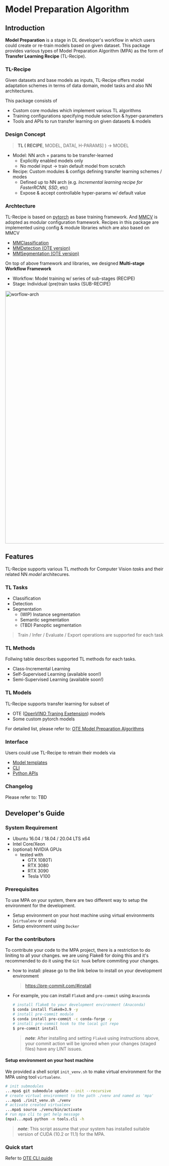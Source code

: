 # Model Preparation Algorithm

## Introduction
**Model Preparation** is a stage in DL developer's workflow in which
users could create or re-train models based on given dataset.
This package provides various types of Model Preparation Algorithm (MPA)
as the form of **Transfer Learning Recipe** (TL-Recipe).

### TL-Recipe
Given datasets and base models as inputs, TL-Recipe offers model adaptation
schemes in terms of data domain, model tasks and also NN architectures.

This package consists of
* Custom core modules which implement various TL algorithms
* Training configurations specifying module selection & hyper-parameters
* Tools and APIs to run transfer learning on given datasets & models

### Design Concept
>  **TL ( RECIPE**, MODEL, DATA[, H-PARAMS] ) -> MODEL
* Model: NN arch + params to be transfer-learned
    * Explicitly enabled models only
    * No model input -> train default model from scratch
* Recipe: Custom modules & configs defining transfer learning schemes / modes
    * Defined up to NN arch (e.g. *Incremental learning recipe for FasterRCNN, SSD*, etc)
    * Expose & accept controllable hyper-params w/ default value

### Archtecture
TL-Recipe is based on [pytorch](pytorch.org) as base training framework.
And [MMCV](https://github.com/open-mmlab/mmcv) is adopted as modular configuration framework.
Recipes in this package are implemented using config & module libraries which are also based on MMCV
* [MMClassification](https://github.com/open-mmlab/mmclassification)
* [MMDetection (OTE version)](https://github.com/openvinotoolkit/mmdetection)
* [MMSegmentation (OTE version)](https://github.com/openvinotoolkit/mmsegmentation)

On top of above framework and libraries, we designed **Multi-stage Workflow Framework**
* Workflow: Model training w/ series of sub-stages (RECIPE)
* Stage: Individual (pre)train tasks (SUB-RECIPE)
<img src="doc/workflow-arch.png" alt="worflow-arch" width="800"/>

## Features
TL-Recipe supports various TL *method*s for Computer Vision *task*s and their
related NN *model* architecures.

### TL Tasks
* Classification
* Detection
* Segmentation
    * (WIP) Instance segmentation
    * Semantic segmentation
    * (TBD) Panoptic segmentation
> Train / Infer / Evaluate / Export operations are supported for each task

### TL Methods
Follwing table describes supported TL methods for each tasks.
* Class-Incremental Learning
* Self-Supervised Learning (available soon!)
* Semi-Supervised Learning (available soon!)

### TL Models
TL-Recipe supports transfer learning for subset of
* OTE ([OpenVINO Traning Exetension](https://github.com/openvinotoolkit/training_extensions)) models
* Some custom pytorch models

For detailed list, please refer to: [OTE Model Preparation Algorithms](https://github.com/openvinotoolkit/training_extensions/external/model-preparation-algorithm)

### Interface
Users could use TL-Recipe to retrain their models via
* [Model templates](https://github.com/openvinotoolkit/training_extensions/external/model-preparation-algorithm/configs)
* [CLI](https://github.com/openvinotoolkit/training_extensions/ote_cli)
* [Python APIs](https://github.com/openvinotoolkit/training_extensions/external/model-preparation-algorithm/mpa_tasks)

### Changelog
Please refer to: TBD

## Developer's Guide

### System Requirement
* Ubuntu 16.04 / 18.04 / 20.04 LTS x64
* Intel Core/Xeon
* (optional) NVIDIA GPUs
    * tested with
        * GTX 1080Ti
        * RTX 3080
        * RTX 3090
        * Tesla V100

### Prerequisites
To use MPA on your system, there are two different way to setup the environment for the development.
* Setup environment on your host machine using virtual environments (`virtualenv` or `conda`)
* Setup environment using `Docker`

### For the contributors
To contribute your code to the MPA project, there is a restriction to do liniting to all your changes. we are using Flake8 for doing this and it's recommended to do it using the `Git hook` before commiting your changes.
* how to install: please go to the link below to install on your development environment
    > https://pre-commit.com/#install
* For example, you can install `Flake8` and `pre-commit` using `Anaconda`
    ```bash
    # install flake8 to your development environment (Anaconda)
    $ conda install flake8=3.9 -y
    # install pre-commit module
    $ conda install pre-commit -c conda-forge -y
    # install pre-commit hook to the local git repo
    $ pre-commit install
    ```
    >*__note__*: After installing and setting `Flake8` using instructions above, your commit action will be ignored when your changes (staged files) have any LINT issues.

#### __Setup environment on your host machine__

We provided a shell script `init_venv.sh` to make virtual environment for the MPA using tool `virtualenv`.
```bash
# init submodules
...mpa$ git submodule update --init --recursive
# create virtual environment to the path ./venv and named as 'mpa'
...mpa$ ./init_venv.sh ./venv
# activate created virtualenv
...mpa$ source ./venv/bin/activate
# run mpa cli to get help message
(mpa)...mpa$ python -m tools.cli -h
```

>*__note__*: This script assume that your system has installed suitable version of CUDA (10.2 or 11.1) for the MPA.

### Quick start
Refer to [OTE CLI quide](https://github.com/openvinotoolkit/training_extensions/blob/mpa/class-incr-learning/QUICK_START_GUIDE.md)
